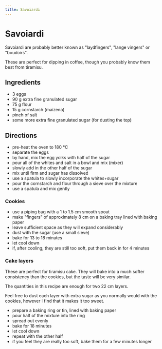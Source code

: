 ```yaml
---
title: Savoiardi
---
```


# Savoiardi

Savoiardi are probably better known as "laydfingers", "lange vingers" or
"boudoirs".

These are perfect for dipping in coffee, though you probably know them best from
tiramisu.

## Ingredients

- 3 eggs
- 90 g extra fine granulated sugar
- 75 g flour
- 15 g cornstarch (maizena)
- pinch of salt
- some more extra fine granulated sugar (for dusting the top)

## Directions

- pre-heat the oven to 180 °C
- separate the eggs
- by hand, mix the egg yolks with half of the sugar
- pour all of the whites and salt in a bowl and mix (mixer)
- slowly add in the other half of the sugar
- mix until firm and sugar has dissolved
- use a spatula to slowly incorporate the whites+sugar
- pour the cornstarch and flour through a sieve over the mixture
- use a spatula and mix gently

### Cookies

- use a piping bag with a 1 to 1.5 cm smooth spout
- make "fingers" of approximately 8 cm on a baking tray lined with baking paper
- leave sufficient space as they will expand considerably
- dust with the sugar (use a small sieve)
- bake for 13 to 18 minutes
- let cool down
- if, after cooling, they are still too soft, put them back in for 4 minutes

### Cake layers

These are perfect for tiramisu cake. They will bake into a much softer
consistency than the cookies, but the taste will be very similar.

The quantities in this recipe are enough for two 22 cm layers.

Feel free to dust each layer with extra sugar as you normally would with the
cookies, however I find that it makes it too sweet.

- prepare a baking ring or tin, lined with baking paper
- pour half of the mixture into the ring
- spread out evenly
- bake for 18 minutes
- let cool down
- repeat with the other half
- if you feel they are really too soft, bake them for a few minutes longer
